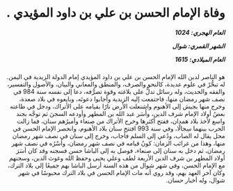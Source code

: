 <h1 dir="rtl">وفاة الإمام الحسن بن علي بن داود المؤيدي .</h1>

<h5 dir="rtl">العام الهجري:  1024

الشهر القمري: شوال

العام الميلادي: 1615</h5>

<p dir="rtl">هو الناصر لدين الله الإمام الحسن بن علي بن داود المؤيدي إمام الدولة الزيدية في اليمن. له تبحُّرٌ في علوم عديدة، كالنحو والصرف، والمنطق والمعاني والبيان، والأصول والتفسير، والفقه والحديث، وله رسائل تدلُّ على بلاغته وقوة تصرُّفه، دعا إلى نفسه سنة 984 في نصف شهر رمضان منها، فاجتمعت إليه الزيدية وأجابوا دعوتَه، وبايعوه في بلاد صعدة، وخرج منها بجيش إلى الأهنوم واشتعلت الأرض نارًا بقيامه على الأتراك، ودخل في طاعته بعضُ أولاد الإمام شرف الدين، وأَسَر عبد الله بن المطهر وأودعه السجنَ ثم توجَّه بجند واسع لأخذ بلاد همدان، ففتح أكثرها وخرج الأتراك من صنعاء وأميرُهم سنان، فما زالت الحرب بينهما سِجالًا، وفي سنة 993 افتتح سنان بلاد الأهنوم، وانحصر الإمام الحسن في محل يقال له الصاب، ودُعي إلى السلم فأجاب، وخرج إلى سنان في نصف شهر رمضان منها، وهذا من غرائب الزمان: كونُ قيامه في نصف شهر رمضان، وأسْرُه في نصف شهر رمضان، ثم دخل به سنان إلى صنعاء، فوصل به إلى الباشا حسن فسجنه وقد كان أسَرَ أولاد المطهر بن شرف الدين الأربعة لطف وعلي يحيى وحفظ الله وغوث الدين، وسجنهم مع الإمام الحسن، وفي شهر شوال من هذه السنة أرسل الباشا بهم جميعًا إلى بلاد الترك، وكان آخر العهد بهم، وقد روي أنه مات الإمام الحسن في بلاد الترك محبوسًا في شهر شوال، وله أخبار حسان.</p></br>
